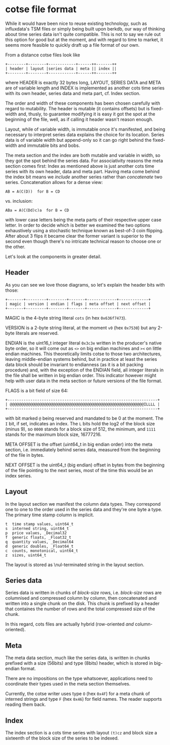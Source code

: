 cotse file format
=================

While it would have been nice to reuse existing technology, such as
influxdata's TSM files or simply being built upon berkdb, our way of
thinking about time series data isn't quite compatible.  This is not to
say we rule out this option for good but at the moment, and with regard
to time to market, it seems more feasible to quickly draft up a file
format of our own.

From a distance cotse files look like

    +--------+--------+------------+------++-------++
    | header | layout |series data | meta || index ||
    +--------+--------+------------+------++-------++

where HEADER is exactly 32 bytes long, LAYOUT, SERIES DATA and META are
of variable length and INDEX is implemented as another cots time series
with its own header, series data and meta part, cf. Index section.

The order and width of these components has been chosen carefully with
regard to mutability.  The header is mutable (it contains offsets) but
is fixed-width and, thusly, to guarantee modifying it is easy it got the
spot at the beginning of the file, well, as if calling it header wasn't
reason enough.

Layout, while of variable width, is immutable once it's manifested, and
being necessary to interpret series data explains the choice for its
location.  Series data is of variable width but append-only so it can go
right behind the fixed-width and immutable bits and bobs.

The meta section and the index are both mutable and variable in width,
so they got the spot behind the series data.  For associativity reasons
the meta section comes first: Index as mentioned above is just another
cots time series with its own header, data and meta part.  Having meta
come behind the index bit means we *include* another series rather than
*concatenate* two series.  Concatenation allows for a dense view:

    AB = A(C(D))  for B = CD

vs. inclusion:

    ABa = A(C(Dd)c)a  for B = CD

with lower case letters being the meta parts of their respective upper
case letter.  In order to decide which is better we examined the two
options exhaustively using a stochastic technique known as best-of-3
coin flipping.  After about 3 flips it became clear the former variant
is superior to the second even though there's no intricate technical
reason to choose one or the other.

Let's look at the components in greater detail.


Header
------

As you can see we love those diagrams, so let's explain the header
bits with those:

    +-------+---------+--------+-------+-------------+-------------+
    | magic | version | endian | flags | meta offset | next offset |
    +-------+---------+--------+-------+-------------+-------------+

MAGIC is the 4-byte string literal `cots` (in hex `0x636f7473`).

VERSION is a 2-byte string literal, at the moment `v0` (hex `0x7530`)
but any 2-byte literals are reserved.

ENDIAN is the uint16_t integer literal `0x3c3e` written in the
producer's native byte order, so it will come out as `<>` on big endian
machines and `><` on little endian machines.  This theoretically limits
cotse to those two architectures, leaving middle-endian systems behind,
but in practice at least the series data block should be invariant to
endianness (as it is a bit packing procedure) and, with the exception
of the ENDIAN field, all integer literals in the file shall be written
in big endian order.  This indicator however might help with user data
in the meta section or future versions of the file format.

FLAGS is a bit field of size 64:

    +------------------------------------------------------------------+
    | @@@@@@@@@@@@@@@@@@@@@@@@@@@@@@@@@@@@@@@@@@@@@@@@@@@@@@@@@@@ILLLL |
    +------------------------------------------------------------------+

with bit marked `@` being reserved and mandated to be 0 at the moment.
The `I` bit, if set, indicates an index.  The `L` bits hold the log2 of
the block size (minus 9), so `0000` stands for a block size of 512, the
minimum, and `1111` stands for the maximum block size, 16777216.

META OFFSET is the offset (uint64_t in big endian order) into the meta
section, i.e. immediately behind series data, measured from the
beginning of the file in bytes. 

NEXT OFFSET is the uint64_t (big endian) offset in bytes from the
beginning of the file pointing to the next series, most of the time this
would be an index series.


Layout
------

In the layout section we manifest the column data types.  They
correspond one to one to the order used in the series data and they're
one byte a type.  The primary time stamp column is implicit.

    t  time stamp values, uint64_t
    s  interned string, uint64_t
    p  price values, _Decimal32
    f  generic floats, _Float32_t
    q  quantity values, _Decimal64
    d  generic doubles, _Float64_t
    c  counts, monotonical, uint64_t
    z  sizes, uint64_t

The layout is stored as \nul-terminated string in the layout section.


Series data
-----------

Series data is written in chunks of *block-size* rows, i.e. *block-size*
rows are columnised and compressed column by column, then concatenated
and written into a single chunk on the disk.  This chunk is prefixed by
a header that containes the number of rows and the total compressed size
of the chunk.

In this regard, cots files are actually hybrid (row-oriented *and*
column-oriented).


Meta
----

The meta data section, much like the series data, is written in chunks
prefixed with a size (56bits) and type (8bits) header, which is stored
in big-endian format.

There are no impositions on the type whatsoever, applications need to
coordinate their types used in the meta section themselves.

Currently, the cotse writer uses type `O` (hex `0x4F`) for a meta chunk
of interned strings and type `F` (hex `0x46`) for field names.  The
reader supports reading them back.


Index
-----

The index section is a cots time series with layout `(t)cz` and block
size a sixteenth of the block size of the series to be indexed.
